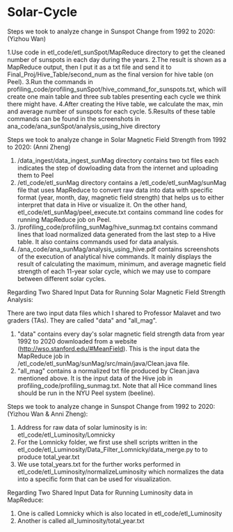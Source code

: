 # Solar-Cycle

Steps we took to analyze change in Sunspot Change from 1992 to 2020: (Yizhou Wan)

1.Use code in etl_code/etl_sunSpot/MapReduce directory to get the cleaned number of sunspots in each day during the years.
2.The result is shown as a MapReduce output, then I put it as a txt file and send it to Final_Proj/Hive_Table/second_num as the final version for hive table (on Peel).
3.Run the commands in profiling_code/profiling_sunSpot/hive_command_for_sunspots.txt, which will create one main table and three sub tables presenting each cycle we think there might have.
4.After creating the Hive table, we calculate the max, min and average number of sunspots for each cycle.
5.Results of these table commands can be found in the screenshots in ana_code/ana_sunSpot/analysis_using_hive directory



Steps we took to analyze change in Solar Magnetic Field Strength from 1992 to 2020: (Anni Zheng)

1. /data_ingest/data_ingest_sunMag directory contains two txt files each indicates the step of dowloading data from the internet and uploading them to Peel
2. /etl_code/etl_sunMag directory contains a /etl_code/etl_sunMag/sunMag file that uses MapReduce to convert raw data into data with specific format (year, month, day, magnetic field strength) that helps us to either interpret that data in Hive or visualize it. On the other hand, etl_code/etl_sunMag/peel_execute.txt contains command line codes for running MapReduce job on Peel.
3. /profiling_code/profiling_sunMag/hive_sunmag.txt contains command lines that load normalized data generated from the last step to a Hive table. It also contains commands used for data analysis.
4. /ana_code/ana_sunMag/analysis_using_hive.pdf contains screenshots of the execution of analytical hive commands. It mainly displays the result of calculating the maximum, minimum, and average magnetic field strength of each 11-year solar cycle, which we may use to compare between different solar cycles.


Regarding Two Shared Input Data for Running Solar Magnetic Field Strength Analysis:

There are two input data files which I shared to Professor Malavet and two graders (TAs). They are called "data" and "all_mag".

1. "data" contains every day's solar magnetic field strength data from year 1992 to 2020 downloaded from a website (http://wso.stanford.edu/#MeanField).
This is the input data the MapReduce job in /etl_code/etl_sunMag/sunMag/src/main/java/Clean.java file. 
2. "all_mag" contains a normalized txt file produced by Clean.java mentioned above.
It is the input data of the Hive job in profiling_code/profiling_sunmag.txt. Note that all Hice command lines should be run in the NYU Peel system (beeline). 



Steps we took to analyze change in Sunspot Change from 1992 to 2020: (Yizhou Wan & Anni Zheng):

1. Address for raw data of solar luminosity is in: etl_code/etl_Luminosity/Lomnicky
2. For the Lomnicky folder, we first use shell scripts written in the etl_code/etl_Luminosity/Data_Filter_Lomnicky/data_merge.py to to produce total_year.txt 
3. We use total_years.txt for the further works performed in etl_code/etl_Luminosity/normalizeLuminosity which normalizes the data into a specific form that can be used for visualization.

Regarding Two Shared Input Data for Running Luminosity data in MapReduce:
1. One is called Lomnicky which is also located in etl_code/etl_Luminosity
2. Another is called all_luminosity/total_year.txt

